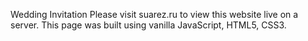 Wedding Invitation
Please visit suarez.ru to view this website live on a server.
This page was built using vanilla JavaScript, HTML5, CSS3.

